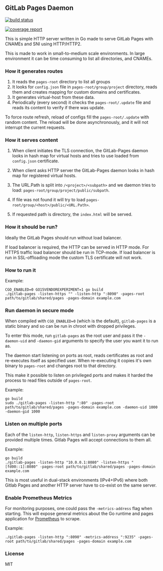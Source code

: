 ## GitLab Pages Daemon

[![build status](https://gitlab.com/gitlab-org/gitlab-pages/badges/master/build.svg)](https://gitlab.com/gitlab-org/gitlab-pages/commits/master)

[![coverage report](https://gitlab.com/gitlab-org/gitlab-pages/badges/master/coverage.svg)](https://gitlab.com/gitlab-org/gitlab-pages/commits/master)

This is simple HTTP server written in Go made to serve GitLab Pages with CNAMEs and SNI using HTTP/HTTP2.

This is made to work in small-to-medium scale environments.
In large environment it can be time consuming to list all directories, and CNAMEs.

### How it generates routes

1. It reads the `pages-root` directory to list all groups
2. It looks for `config.json` file in `pages-root/group/project` directory, reads them and creates mapping for custom domains and certificates.
3. It generates virtual-host from these data.
4. Periodically (every second) it checks the `pages-root/.update` file and reads its content to verify if there was update.

To force route refresh, reload of configs fill the `pages-root/.update` with random content.
The reload will be done asynchronously, and it will not interrupt the current requests.

### How it serves content

1. When client initiates the TLS connection, the GitLab-Pages daemon looks in hash map for virtual hosts and tries to use loaded from `config.json` certificate.

2. When client asks HTTP server the GitLab-Pages daemon looks in hash map for registered virtual hosts.

3. The URL.Path is split into `/<project>/<subpath>` and we daemon tries to load: `pages-root/group/project/public/subpath`.

4. If file was not found it will try to load `pages-root/group/<host>/public/<URL.Path>`.

5. If requested path is directory, the `index.html` will be served.

### How it should be run?

Ideally the GitLab Pages should run without load balancer.

If load balancer is required, the HTTP can be served in HTTP mode.
For HTTPS traffic load balancer should be run in TCP-mode.
If load balancer is run in SSL-offloading mode the custom TLS certificate will not work.

### How to run it

Example:
```
CGO_ENABLED=0 GO15VENDOREXPERIMENT=1 go build
./gitlab-pages -listen-https "" -listen-http ":8090" -pages-root path/to/gitlab/shared/pages -pages-domain example.com
```

### Run daemon **in secure mode**

When compiled with `CGO_ENABLED=0` (which is the default), `gitlab-pages` is a
static binary and so can be run in chroot with dropped privileges.

To enter this mode, run `gitlab-pages` as the root user and pass it the
`-daemon-uid` and `-daemon-gid` arguments to specify the user you want it to run
as.

The daemon start listening on ports as root, reads certificates as root and re-executes itself as specified user.
When re-executing it copies it's own binary to `pages-root` and changes root to that directory.

This make it possible to listen on privileged ports and makes it harded the process to read files outside of `pages-root`.

Example:
```
go build
sudo ./gitlab-pages -listen-http ":80" -pages-root path/to/gitlab/shared/pages -pages-domain example.com -daemon-uid 1000 -daemon-gid 1000
```

### Listen on multiple ports

Each of the `listen-http`, `listen-https` and `listen-proxy` arguments can be provided multiple times. Gitlab Pages will accept connections to them all.

Example:
```
go build
./gitlab-pages -listen-http "10.0.0.1:8080" -listen-https "[fd00::1]:8080" -pages-root path/to/gitlab/shared/pages -pages-domain example.com
```

This is most useful in dual-stack environments (IPv4+IPv6) where both Gitlab Pages and another HTTP server have to co-exist on the same server.

### Enable Prometheus Metrics

For monitoring purposes, one could pass the `-metrics-address` flag when
starting. This will expose general metrics about the Go runtime and pages
application for [Prometheus](https://prometheus.io/) to scrape.

Example:
```
./gitlab-pages -listen-http ":8090" -metrics-address ":9235" -pages-root path/to/gitlab/shared/pages -pages-domain example.com
```

### License

MIT
